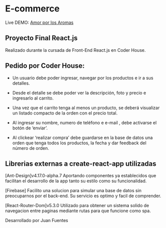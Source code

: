 # E-commerce

Live DEMO:  [Amor por los Aromas](https://vigorous-albattani-d16b61.netlify.app)

## Proyecto Final React.js
Realizado durante la cursada de Front-End React.js en Coder House.


## Pedido por Coder House:
- Un usuario debe poder ingresar, navegar por los productos e ir a sus detalles.

- Desde el detalle se debe poder ver la descripción, foto y precio e ingresarlo al carrito.

- Una vez que el carrito tenga al menos un producto, se deberá visualizar un listado compacto de la orden con el precio total.

- Al ingresar su nombre, numero de teléfono e e-mail , debe activarse el botón de ‘enviar’.

- Al clickear ‘realizar compra’ debe guardarse en la base de datos una orden que tenga todos los productos, la fecha y dar feedback del número de orden.



## Librerias externas a create-react-app utilizadas 

[Ant-Design]v4.17.0-alpha.7 Aportando componentes ya establecidos que facilitan el desarrollo de la app tanto su estilo como su funcionalidad.

[Firebase] Facilito una solucion para simular una base de datos sin preocuparnos por el back-end. Su servicio es optimo y facil de comprender.

[React-Router-Dom]v5.3.0 Utilizado para obtener un sistema solido de navegacion entre paginas mediante rutas para que funcione como spa.


 Desarrollado por Juan Fuentes


